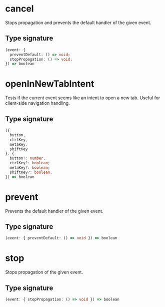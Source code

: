 # cancel

Stops propagation and prevents the default handler of the given event.

## Type signature

<!-- prettier-ignore-start -->
```typescript
(event: {
  preventDefault: () => void;
  stopPropagation: () => void;
}) => boolean
```
<!-- prettier-ignore-end -->

# openInNewTabIntent

Tests if the current event seems like an intent to open a new tab. Useful for client-side navigation handling.

## Type signature

<!-- prettier-ignore-start -->
```typescript
({
  button,
  ctrlKey,
  metaKey,
  shiftKey
}: {
  button?: number;
  ctrlKey?: boolean;
  metaKey?: boolean;
  shiftKey?: boolean;
}) => boolean
```
<!-- prettier-ignore-end -->

# prevent

Prevents the default handler of the given event.

## Type signature

<!-- prettier-ignore-start -->
```typescript
(event: { preventDefault: () => void }) => boolean
```
<!-- prettier-ignore-end -->

# stop

Stops propagation of the given event.

## Type signature

<!-- prettier-ignore-start -->
```typescript
(event: { stopPropagation: () => void }) => boolean
```
<!-- prettier-ignore-end -->
